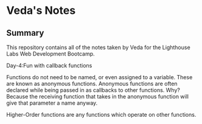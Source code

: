 # Veda's Notes


## Summary 

This repository contains all of the notes taken by Veda for the Lighthouse Labs Web Development Bootcamp.





Day-4:Fun with callback functions


Functions do not need to be named, or even assigned to a variable. These are known as anonymous functions.
Anonymous functions are often declared while being passed in as callbacks to other functions. Why? Because the receiving function that takes in the anonymous function will give that parameter a name anyway.

Higher-Order functions are any functions which operate on other functions.

